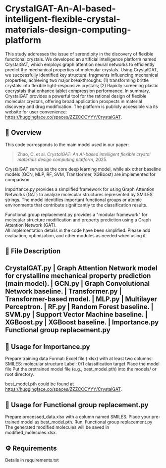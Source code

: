# CrystalGAT-An-AI-based-intelligent-flexible-crystal-materials-design-computing-platform
This study addresses the issue of serendipity in the discovery of flexible functional crystals. We developed an artificial intelligence platform named CrystalGAT, which employs graph attention neural networks to efficiently predict the mechanical properties of molecular crystals. Using CrystalGAT, we successfully identified key structural fragments influencing mechanical properties, achieving two major breakthroughs: (1) transforming brittle crystals into flexible light-responsive crystals; (2) Rapidly screening plastic cocrystals that enhance tablet compression performance. In summary, CrystalGAT provides a powerful tool for the rational design of flexible molecular crystals, offering broad application prospects in material discovery and drug modification. The platform is publicly accessible via its website for user convenience: https://huggingface.co/spaces/ZZZCCCYYY/CrystalGAT.


## 📘 Overview

This code corresponds to the main model used in our paper:

> Zhao, C. et al. *CrystalGAT: An AI-based intelligent flexible crystal materials design computing platform*, 2025.

CrystalGAT serves as the core deep learning model, while six other baseline models (GCN, MLP, RF, SVM, Transformer, XGBoost) are implemented for comparison.

Importance.py provides a simplified framework for using Graph Attention Networks (GAT) to analyze molecular structures represented by SMILES strings.
The model identifies important functional groups or atomic environments that contribute significantly to the classification results.

Functional group replacement.py provides a "modular framework" for molecular structure modification and property prediction using a Graph Attention Network (GAT).  
All implementation details in the code have been simplified. Please add evaluation, optimization, and other modules as needed when using it.

## 🧩 File Description
CrystalGAT.py | Graph Attention Network model for crystalline mechanical property prediction (main model). |
GCN.py | Graph Convolutional Network baseline. |
Transformer.py | Transformer-based model. |
MLP.py | Multilayer Perceptron. |
RF.py | Random Forest baseline. |
SVM.py | Support Vector Machine baseline. |
XGBoost.py | XGBoost baseline. |
Importance.py
Functional group replacement.py
---
## 📝 Usage for Importance.py
Prepare training data
Format: Excel file (.xlsx) with at least two columns:
SMILES: molecular structure
Label: 0/1 classification target
Place the model file
Put the pretrained model file (e.g., best_model.pth) into the models/ or root directory.

best_model.pth could be found at https://huggingface.co/spaces/ZZZCCCYYY/CrystalGAT.

## 📝 Usage for Functional group replacement.py

Prepare processed_data.xlsx with a column named SMILES.
Place your pre-trained model as best_model.pth.
Run:
Functional group replacement.py
The generated modified molecules will be saved in modified_molecules.xlsx.

## ⚙️ Requirements

Details in requirements.txt
